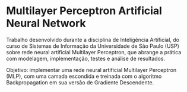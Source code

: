 # Multilayer Perceptron Artificial Neural Network

Trabalho desenvolvido durante a disciplina de Inteligência Artificial, do curso de Sistemas de Informação da Universidade de São Paulo (USP) sobre rede neural artificial Multilayer Perceptron, que abrange a prática com modelagem, implementação, testes e análise de resultados.

Objetivo: implementar uma rede neural artificial Multilayer Perceptron (MLP), com uma camada escondida e treinada com o algoritmo Backpropagation em sua versão de Gradiente Descendente.
